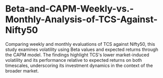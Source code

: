 # Beta-and-CAPM-Weekly-vs.-Monthly-Analysis-of-TCS-Against-Nifty50

Comparing weekly and monthly evaluations of TCS against Nifty50, this study examines volatility using Beta values and expected returns through the CAPM model. The findings highlight TCS's lower market-induced volatility and its performance relative to expected returns on both timescales, underscoring its investment dynamics in the context of the broader market.
